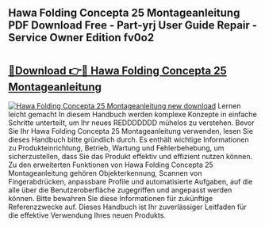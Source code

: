 ## Hawa Folding Concepta 25 Montageanleitung PDF Download Free - Part-yrj User Guide Repair - Service Owner Edition fv0o2

# <h2><a href="http://df6gn4.blite.top/?on=Hawa+Folding+Concepta+25+Montageanleitung">🔗Download 👉🔴 Hawa Folding Concepta 25 Montageanleitung</a></h2>

[![Hawa Folding Concepta 25 Montageanleitung new download](https://i.imgur.com/lujVjoI.png)](http://df6gn4.blite.top/?on=Hawa+Folding+Concepta+25+Montageanleitung)
Lernen leicht gemacht In diesem Handbuch werden komplexe Konzepte in einfache Schritte unterteilt, um Ihr neues REDDDDDDD mühelos zu verstehen. Bevor Sie Ihr Hawa Folding Concepta 25 Montageanleitung verwenden, lesen Sie dieses Handbuch bitte gründlich durch. Es enthält wichtige Informationen zu Produkteinrichtung, Betrieb, Wartung und Fehlerbehebung, um sicherzustellen, dass Sie das Produkt effektiv und effizient nutzen können. Zu den erweiterten Funktionen von Hawa Folding Concepta 25 Montageanleitung gehören Objekterkennung, Scannen von Fingerabdrücken, anpassbare Profile und automatisierte Aufgaben, auf die alle über die Benutzeroberfläche zugegriffen und angepasst werden können. Bitte bewahren Sie diese Informationen für zukünftige Referenzzwecke auf. Dieses Handbuch ist Ihr zuverlässiger Leitfaden für die effektive Verwendung Ihres neuen Produkts.
